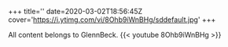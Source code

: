 +++
title=''
date=2020-03-02T18:56:45Z
cover='https://i.ytimg.com/vi/8Ohb9iWnBHg/sddefault.jpg'
+++

All content belongs to GlennBeck.
{{< youtube 8Ohb9iWnBHg >}}
